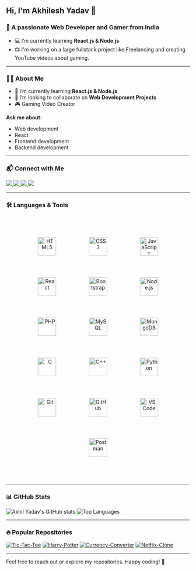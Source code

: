 ## Hi, I'm Akhilesh Yadav 👋

### 🌟 A passionate Web Developer and Gamer from India

- 💻 I’m currently learning **React.js & Node.js**
- 📺 I'm working on a large fullstack project like Freelancing and creating YouTube videos about gaming.

---

### 👨‍💻 About Me
- 🌱 I’m currently learning **React.js & Node.js**
- 👯 I’m looking to collaborate on **Web Development Projects**
- 🎮 Gaming Video Creator

**Ask me about**:
- Web development
- React
- Frontend development
- Backend development

---

### 📬 Connect with Me
<p align="left">
  <a href="mailto:yadavakhil766@gmail.com" target="_blank">
    <img src="https://img.shields.io/badge/Gmail-D14836?style=for-the-badge&logo=gmail&logoColor=white" />
  </a>
  <a href="https://www.linkedin.com/in/akhilesh-yadav-5a0955310?utm_source=share&utm_campaign=share_via&utm_content=profile&utm_medium=android_app" target="_blank">
    <img src="https://img.shields.io/badge/LinkedIn-0077B5?style=for-the-badge&logo=linkedin&logoColor=white" />
  </a>
  <a href="https://www.instagram.com/akhil_yadav972?igsh=MW14NGMxOTY3ZTh0ZA==" target="_blank">
    <img src="https://img.shields.io/badge/Instagram-E4405F?style=for-the-badge&logo=instagram&logoColor=white" />
  </a>
  <a href="https://youtube.com/@lordakhilgaming3375?si=DerW7D2QPkekufQV" target="_blank">
    <img src="https://img.shields.io/badge/YouTube-FF0000?style=for-the-badge&logo=youtube&logoColor=white" />
  </a>
</p>

---

### 🛠️ Languages & Tools
<div align="center" style="padding: 50px; display: flex; flex-wrap: wrap; justify-content: center; gap: 50px; margin-bottom: 20px;">
	<!-- Frontend -->
	<img style="margin:5px 20px 5px 20px;" width="50" height="50" src="https://img.icons8.com/color/48/html-5--v1.png" alt="HTML5"/>
        <img style="margin:5px 20px 5px 20px;" width="50" height="50" src="https://img.icons8.com/color/48/css3.png" alt="CSS3"/>
        <img style="margin:5px 20px 5px 20px;" width="50" height="50" src="https://img.icons8.com/color/48/javascript--v1.png" alt="JavaScript"/>
        <img style="margin:5px 20px 5px 20px;" width="50" height="50" src="https://img.icons8.com/office/48/react.png" alt="React"/>
        <img style="margin:5px 20px 5px 20px;" width="50" height="50" src="https://img.icons8.com/color/48/bootstrap.png" alt="Bootstrap"/>
        <!-- Backend -->
        <img style="margin:5px 20px 5px 20px;" width="50" height="50" src="https://img.icons8.com/color/48/nodejs.png" alt="Node.js"/>
        <img style="margin:5px 20px 5px 20px;" width="50" height="50" src="https://img.icons8.com/officel/48/php-logo.png" alt="PHP"/>
        <img style="margin:5px 20px 5px 20px;" width="50" height="50" src="https://img.icons8.com/color/48/mysql-logo.png" alt="MySQL"/>
        <img style="margin:5px 20px 5px 20px;" width="50" height="50" src="https://img.icons8.com/external-tal-revivo-color-tal-revivo/48/external-mongodb-a-cross-platform-document-oriented-database-program-logo-color-tal-revivo.png" alt="MongoDB"/>
	<!-- Programming Languages -->
        <img style="margin:5px 20px 5px 20px;" width="50" height="50" src="https://img.icons8.com/color/48/c-programming.png" alt="C"/>
        <img style="margin:5px 20px 5px 20px;" width="50" height="50" src="https://img.icons8.com/color/48/c-plus-plus-logo.png" alt="C++"/>
        <img style="margin:5px 20px 5px 20px;" width="50" height="50" src="https://img.icons8.com/color/48/python--v1.png" alt="Python"/>
        <!-- Tools -->
        <img style="margin:5px 20px 5px 20px;" width="50" height="50" src="https://img.icons8.com/color/48/git.png" alt="Git"/>
        <img style="margin:5px 20px 5px 20px;" width="50" height="50" src="https://img.icons8.com/fluency/48/github.png" alt="GitHub"/>
        <img style="margin:5px 20px 5px 20px;" width="50" height="50" src="https://img.icons8.com/color/48/visual-studio-code-2019.png" alt="VS Code"/>
        <img style="margin:5px 20px 5px 20px;" width="50" height="50" src="https://img.icons8.com/external-tal-revivo-color-tal-revivo/48/external-postman-is-the-only-complete-api-development-environment-logo-color-tal-revivo.png" alt="Postman"/>
</div>

      
---

### 📊 GitHub Stats
<p align="left">
  <img src="https://github-readme-stats.vercel.app/api?username=YaadavAkhilesh&show_icons=true&theme=radical" alt="Akhil Yadav's GitHub stats" />
  <img src="https://github-readme-stats.vercel.app/api/top-langs/?username=YaadavAkhilesh&layout=compact&theme=radical" alt="Top Languages" />
</p>

---

### 🔥 Popular Repositories
[![Tic-Tac-Toe](https://github-readme-stats.vercel.app/api/pin/?username=YaadavAkhilesh&repo=Tic-Tac-Toe&theme=radical)](https://github.com/YaadavAkhilesh/Tic-Tac-Toe)
[![Harry-Potter](https://github-readme-stats.vercel.app/api/pin/?username=YaadavAkhilesh&repo=Harry-Potter&theme=radical)](https://github.com/YaadavAkhilesh/Harry-Potter)
[![Currency-Converter](https://github-readme-stats.vercel.app/api/pin/?username=YaadavAkhilesh&repo=Currency-Converter&theme=radical)](https://github.com/YaadavAkhilesh/Currency-Converter)
[![Netflix-Clone](https://github-readme-stats.vercel.app/api/pin/?username=YaadavAkhilesh&repo=Netflix-Clone&theme=radical)](https://github.com/YaadavAkhilesh/Netflix-Clone)

---

Feel free to reach out or explore my repositories. Happy coding! 🎉

